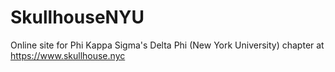 # SkullhouseNYU
Online site for Phi Kappa Sigma's Delta Phi (New York University) chapter at https://www.skullhouse.nyc
